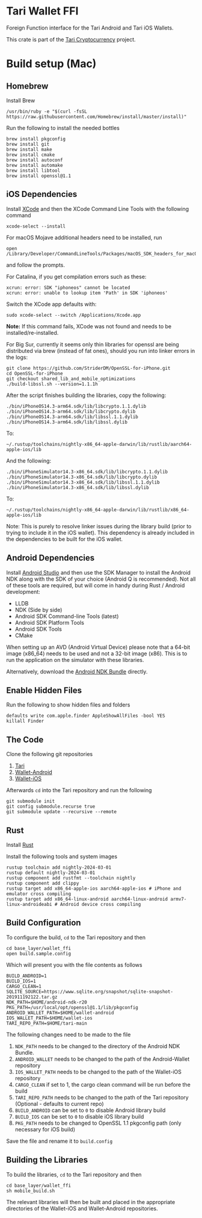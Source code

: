 # Tari Wallet FFI

Foreign Function interface for the Tari Android and Tari iOS Wallets.

This crate is part of the [Tari Cryptocurrency](https://tari.com) project.

# Build setup (Mac)

## Homebrew

Install Brew
```Shell Script
/usr/bin/ruby -e "$(curl -fsSL https://raw.githubusercontent.com/Homebrew/install/master/install)"
```

Run the following to install the needed bottles
```Shell Script
brew install pkgconfig
brew install git
brew install make
brew install cmake
brew install autoconf
brew install automake
brew install libtool
brew install openssl@1.1
```

## iOS Dependencies

Install [XCode](https://apps.apple.com/za/app/xcode/id497799835?mt=12) and then the XCode Command Line Tools with the following command
```Shell Script
xcode-select --install
```

For macOS Mojave additional headers need to be installed, run
```Shell Script
open /Library/Developer/CommandLineTools/Packages/macOS_SDK_headers_for_macOS_10.14.pkg
```
and follow the prompts.

For Catalina, if you get compilation errors such as these:

    xcrun: error: SDK "iphoneos" cannot be located
    xcrun: error: unable to lookup item 'Path' in SDK 'iphoneos'

Switch the XCode app defaults with:

    sudo xcode-select --switch /Applications/Xcode.app

**Note:** If this command fails, XCode was not found and needs to be installed/re-installed.

For Big Sur, currently it seems only thin libraries for openssl are being distributed via brew (instead of fat ones),
should you run into linker errors in the logs:
```Shell Script
git clone https://github.com/StriderDM/OpenSSL-for-iPhone.git
cd OpenSSL-for-iPhone
git checkout shared_lib_and_mobile_optimizations
./build-libssl.sh --version=1.1.1h
```

After the script finishes building the libraries, copy the following:
```
./bin/iPhoneOS14.3-arm64.sdk/lib/libcrypto.1.1.dylib
./bin/iPhoneOS14.3-arm64.sdk/lib/libcrypto.dylib
./bin/iPhoneOS14.3-arm64.sdk/lib/libssl.1.1.dylib
./bin/iPhoneOS14.3-arm64.sdk/lib/libssl.dylib

```

To:
```
~/.rustup/toolchains/nightly-x86_64-apple-darwin/lib/rustlib/aarch64-apple-ios/lib
```

And the following:
```
./bin/iPhoneSimulator14.3-x86_64.sdk/lib/libcrypto.1.1.dylib
./bin/iPhoneSimulator14.3-x86_64.sdk/lib/libcrypto.dylib
./bin/iPhoneSimulator14.3-x86_64.sdk/lib/libssl.1.1.dylib
./bin/iPhoneSimulator14.3-x86_64.sdk/lib/libssl.dylib
```

To:
```
~/.rustup/toolchains/nightly-x86_64-apple-darwin/lib/rustlib/x86_64-apple-ios/lib
```

Note: This is purely to resolve linker issues during the library build (prior to trying to include it in the iOS
wallet). This dependency is already included in the dependencies to be built for the iOS wallet.

## Android Dependencies

Install [Android Studio](https://developer.android.com/studio) and then use the SDK Manager to install the Android NDK
along with the SDK of your choice (Android Q is recommended). Not all of these tools are required, but will come in
handy during Rust / Android development:

* LLDB
* NDK (Side by side)
* Android SDK Command-line Tools (latest)
* Android SDK Platform Tools
* Android SDK Tools
* CMake

When setting up an AVD (Android Virtual Device) please note that a 64-bit image (x86_64) needs to be used and not a
32-bit image (x86). This is to run the application on the simulator with these libraries.

Alternatively, download the [Android NDK Bundle](https://developer.android.com/ndk/downloads) directly.

## Enable Hidden Files

Run the following to show hidden files and folders
```Shell Script
defaults write com.apple.finder AppleShowAllFiles -bool YES
killall Finder
```
## The Code

Clone the following git repositories
1. [Tari](https://github.com/tari-project/tari.git)
2. [Wallet-Android](https://github.com/tari-project/wallet-android.git)
3. [Wallet-iOS](https://github.com/tari-project/wallet-ios.git)

Afterwards ```cd``` into the Tari repository and run the following
```Shell Script
git submodule init
git config submodule.recurse true
git submodule update --recursive --remote
```

## Rust
Install [Rust](https://www.rust-lang.org/tools/install)

Install the following tools and system images
```Shell Script
rustup toolchain add nightly-2024-03-01
rustup default nightly-2024-03-01
rustup component add rustfmt --toolchain nightly
rustup component add clippy
rustup target add x86_64-apple-ios aarch64-apple-ios # iPhone and emulator cross compiling
rustup target add x86_64-linux-android aarch64-linux-android armv7-linux-androideabi # Android device cross compiling
```

## Build Configuration

To configure the build, ```cd``` to the Tari repository and then
```Shell Script
cd base_layer/wallet_ffi
open build.sample.config
```

Which will present you with the file contents as follows
```text
BUILD_ANDROID=1
BUILD_IOS=1
CARGO_CLEAN=1
SQLITE_SOURCE=https://www.sqlite.org/snapshot/sqlite-snapshot-201911192122.tar.gz
NDK_PATH=$HOME/android-ndk-r20
PKG_PATH=/usr/local/opt/openssl@1.1/lib/pkgconfig
ANDROID_WALLET_PATH=$HOME/wallet-android
IOS_WALLET_PATH=$HOME/wallet-ios
TARI_REPO_PATH=$HOME/tari-main
```
The following changes need to be made to the file
1. ```NDK_PATH``` needs to be changed to the directory of the Android NDK Bundle.
1. ```ANDROID_WALLET``` needs to be changed to the path of the Android-Wallet repository
1. ```IOS_WALLET_PATH``` needs to be changed to the path of the Wallet-iOS repository
1. ```CARGO_CLEAN``` if set to 1, the cargo clean command will be run before the build
1. ```TARI_REPO_PATH``` needs to be changed to the path of the Tari repository (Optional - defaults to current repo)
1. ```BUILD_ANDROID``` can be set to ```0``` to disable Android library build
1. ```BUILD_IOS``` can be set to ```0``` to disable iOS library build
1. ```PKG_PATH``` needs to be changed to OpenSSL 1.1 pkgconfig path (only necessary for iOS build)

Save the file and rename it to ```build.config```

## Building the Libraries

To build the libraries, ```cd``` to the Tari repository and then
```Shell Script
cd base_layer/wallet_ffi
sh mobile_build.sh
```

The relevant libraries will then be built and placed in the appropriate directories of the Wallet-iOS and Wallet-Android repositories.
